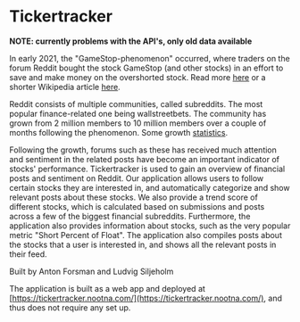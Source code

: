 # Tickertracker

**NOTE: currently problems with the API's, only old data available**

In early 2021, the "GameStop-phenomenon" occurred, where traders on the forum Reddit bought the stock GameStop (and other stocks) in an effort to save and make money on the overshorted stock. Read more [here](https://finance.yahoo.com/news/how-the-reddit-gamestop-robinhood-story-is-part-of-5-bigger-trends-130701087.html) or a shorter Wikipedia article [here](https://en.wikipedia.org/wiki/R/wallstreetbets).

Reddit consists of multiple communities, called subreddits. The most popular finance-related one being wallstreetbets. The community has grown from 2 million members to 10 million members over a couple of months following the phenomenon. Some growth [statistics](https://subredditstats.com/r/wallstreetbets).

Following the growth, forums such as these has received much attention and sentiment in the related posts have become an important indicator of stocks' performance. Tickertracker is used to gain an overview of financial posts and sentiment on Reddit. Our application allows users to follow certain stocks they are interested in, and automatically categorize and show relevant posts about these stocks. We also provide a trend score of different stocks, which is calculated based on submissions and posts across a few of the biggest financial subreddits. Furthermore, the application also provides information about stocks, such as the very popular metric "Short Percent of Float". The application also compiles posts about the stocks that a user is interested in, and shows all the relevant posts in their feed.

Built by Anton Forsman and Ludvig Siljeholm

The application is built as a web app and deployed at [https://tickertracker.nootna.com/](https://tickertracker.nootna.com/), and thus does not require any set up. 
